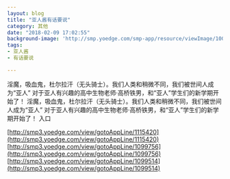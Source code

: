 ```yaml
---
layout: blog
title: "亚人酱有话要说"
category: 其他
date: "2018-02-09 17:02:55"
background-image: 'http://smp.yoedge.com/smp-app/resource/viewImage/1001159appline.png'
tags:
- 亚人酱
- 有话要说

---
```

淫魔，吸血鬼，杜尔拉汗（无头骑士）。我们人类和稍微不同，我们被世间人成为“亚人” 对于亚人有兴趣的高中生物老师·高桥铁男，和“亚人”学生们的新学期开始了！
淫魔，吸血鬼，杜尔拉汗（无头骑士）。我们人类和稍微不同，我们被世间人成为“亚人” 对于亚人有兴趣的高中生物老师·高桥铁男，和“亚人”学生们的新学期开始了！
入口

[http://smp3.yoedge.com/view/gotoAppLine/1115420](http://smp3.yoedge.com/view/gotoAppLine/1115420)
[http://smp3.yoedge.com/view/gotoAppLine/1099756](http://smp3.yoedge.com/view/gotoAppLine/1099756)
[http://smp3.yoedge.com/view/gotoAppLine/1099514](http://smp3.yoedge.com/view/gotoAppLine/1099514)

        
